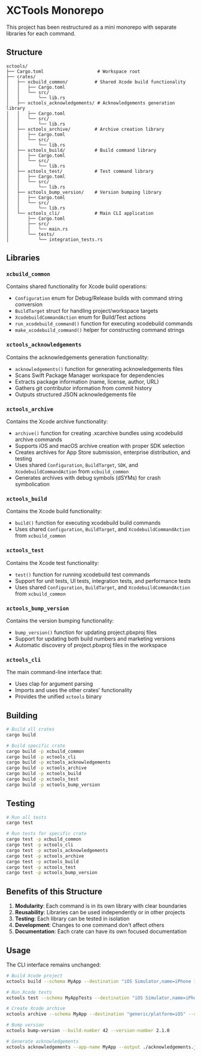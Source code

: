 # XCTools Monorepo

This project has been restructured as a mini monorepo with separate libraries for each command.

## Structure

```
xctools/
├── Cargo.toml                    # Workspace root
├── crates/
│   ├── xcbuild_common/          # Shared Xcode build functionality
│   │   ├── Cargo.toml
│   │   └── src/
│   │       └── lib.rs
│   ├── xctools_acknowledgements/ # Acknowledgements generation library
│   │   ├── Cargo.toml
│   │   └── src/
│   │       └── lib.rs
│   ├── xctools_archive/         # Archive creation library
│   │   ├── Cargo.toml
│   │   └── src/
│   │       └── lib.rs
│   ├── xctools_build/           # Build command library
│   │   ├── Cargo.toml
│   │   └── src/
│   │       └── lib.rs
│   ├── xctools_test/            # Test command library
│   │   ├── Cargo.toml
│   │   └── src/
│   │       └── lib.rs
│   ├── xctools_bump_version/    # Version bumping library
│   │   ├── Cargo.toml
│   │   └── src/
│   │       └── lib.rs
│   └── xctools_cli/             # Main CLI application
│       ├── Cargo.toml
│       ├── src/
│       │   └── main.rs
│       └── tests/
│           └── integration_tests.rs
```

## Libraries

### `xcbuild_common`

Contains shared functionality for Xcode build operations:
- `Configuration` enum for Debug/Release builds with command string conversion
- `BuildTarget` struct for handling project/workspace targets
- `XcodebuildCommandAction` enum for Build/Test actions
- `run_xcodebuild_command()` function for executing xcodebuild commands
- `make_xcodebuild_command()` helper for constructing command strings

### `xctools_acknowledgements`

Contains the acknowledgements generation functionality:
- `acknowledgements()` function for generating acknowledgements files
- Scans Swift Package Manager workspace for dependencies
- Extracts package information (name, license, author, URL)
- Gathers git contributor information from commit history
- Outputs structured JSON acknowledgements file

### `xctools_archive`

Contains the Xcode archive functionality:
- `archive()` function for creating .xcarchive bundles using xcodebuild archive commands
- Supports iOS and macOS archive creation with proper SDK selection
- Creates archives for App Store submission, enterprise distribution, and testing
- Uses shared `Configuration`, `BuildTarget`, `SDK`, and `XcodebuildCommandAction` from `xcbuild_common`
- Generates archives with debug symbols (dSYMs) for crash symbolication

### `xctools_build`

Contains the Xcode build functionality:
- `build()` function for executing xcodebuild build commands  
- Uses shared `Configuration`, `BuildTarget`, and `XcodebuildCommandAction` from `xcbuild_common`

### `xctools_test`

Contains the Xcode test functionality:
- `test()` function for running xcodebuild test commands
- Support for unit tests, UI tests, integration tests, and performance tests
- Uses shared `Configuration`, `BuildTarget`, and `XcodebuildCommandAction` from `xcbuild_common`

### `xctools_bump_version`

Contains the version bumping functionality:
- `bump_version()` function for updating project.pbxproj files
- Support for updating both build numbers and marketing versions
- Automatic discovery of project.pbxproj files in the workspace

### `xctools_cli`

The main command-line interface that:
- Uses clap for argument parsing
- Imports and uses the other crates' functionality
- Provides the unified `xctools` binary

## Building

```bash
# Build all crates
cargo build

# Build specific crate
cargo build -p xcbuild_common
cargo build -p xctools_cli
cargo build -p xctools_acknowledgements
cargo build -p xctools_archive
cargo build -p xctools_build
cargo build -p xctools_test
cargo build -p xctools_bump_version
```

## Testing

```bash
# Run all tests
cargo test

# Run tests for specific crate
cargo test -p xcbuild_common
cargo test -p xctools_cli
cargo test -p xctools_acknowledgements
cargo test -p xctools_archive
cargo test -p xctools_build
cargo test -p xctools_test
cargo test -p xctools_bump_version
```

## Benefits of this Structure

1. **Modularity**: Each command is in its own library with clear boundaries
2. **Reusability**: Libraries can be used independently or in other projects
3. **Testing**: Each library can be tested in isolation
4. **Development**: Changes to one command don't affect others
5. **Documentation**: Each crate can have its own focused documentation

## Usage

The CLI interface remains unchanged:

```bash
# Build Xcode project
xctools build --schema MyApp --destination "iOS Simulator,name=iPhone 15 Pro" --project MyApp.xcodeproj

# Run Xcode tests
xctools test --schema MyAppTests --destination "iOS Simulator,name=iPhone 15 Pro" --project MyApp.xcodeproj

# Create Xcode archive
xctools archive --schema MyApp --destination "generic/platform=iOS" --sdk iphoneos --output MyApp.xcarchive --project MyApp.xcodeproj --configuration release

# Bump version
xctools bump-version --build-number 42 --version-number 2.1.0

# Generate acknowledgements
xctools acknowledgements --app-name MyApp --output ./acknowledgements.json
```
